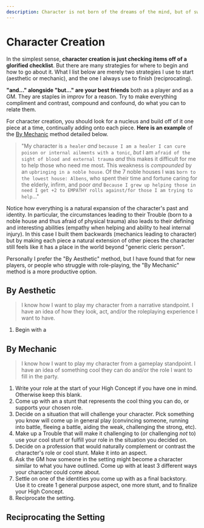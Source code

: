 ```yaml
---
description: Character is not born of the dreams of the mind, but of sweat of the brow.
---
```


# Character Creation

In the simplest sense, **character creation is just checking items off of a glorified checklist**. But there are many strategies for where to begin and how to go about it. What I list below are merely two strategies I use to start (aesthetic or mechanic), and the one I always use to finish (reciprocating).

**"and..." alongside "but..." are your best friends** both as a player and as a GM. They are staples in improv for a reason. Try to make everything compliment and contrast, compound and confound, do what you can to relate them.

For character creation, you should look for a nucleus and build off of it one piece at a time, continually adding onto each piece. **Here is an example** of the [By Mechanic](#by-mechanic) method detailed below.

> "My character is `a healer` _and_ `because I am a healer I can cure poison or internal ailments with a tonic`, _but_ I am `afraid of the sight of blood and external trauma` _and_ this makes it difficult for me to help those who need me most. This weakness is _compounded_ by an `upbringing in a noble house`. Of the 7 noble houses I was `born to the lowest house: Albens`, who spent their time and fortune caring for the elderly, infirm, and poor _and_ `Because I grew up helping those in need I get +2 to EMPATHY rolls against/for those I am trying to help`..."

Notice how everything is a natural expansion of the character's past and identity. In particular, the circumstances leading to their Trouble (born to a noble house and thus afraid of physical trauma) also leads to their defining and interesting abilities (empathy when helping and ability to heal internal injury). In this case I built them backwards (mechanics leading to character) but by making each piece a natural extension of other pieces the character still feels like it has a place in the world beyond "generic cleric person".

Personally I prefer the "By Aesthetic" method, but I have found that for new players, or people who struggle with role-playing, the "By Mechanic" method is a more productive option.

## By Aesthetic
> I know how I want to play my character from a narrative standpoint. I have an idea of how they look, act, and/or the roleplaying experience I want to have.

1. Begin with a

## By Mechanic
> I know how I want to play my character from a gameplay standpoint. I have an idea of something cool they can do and/or the role I want to fill in the party.

1. Write your role at the start of your High Concept if you have one in mind. Otherwise keep this blank.
2. Come up with an a stunt that represents the cool thing you can do, or supports your chosen role.
3. Decide on a situation that will challenge your character. Pick something you know will come up in general play (convincing someone, running into battle, fleeing a battle, aiding the weak, challenging the strong, etc).
4. Make up a Trouble that will make it challenging to (or challenging _not_ to) use your cool stunt or fulfill your role in the situation you decided on.
6. Decide on a profession that would naturally complement or contrast the character's role or cool stunt. Make it into an aspect.
7. Ask the GM how someone in the setting might become a character similar to what you have outlined. Come up with at least 3 different ways your character could come about.
8. Settle on one of the identities you come up with as a final backstory. Use it to create 1 general purpose aspect, one more stunt, and to finalize your High Concept.
9. Reciprocate the setting.



## Reciprocating the Setting

